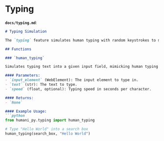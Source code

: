 
# Typing

**`docs/typing.md`**:
```markdown
# Typing Simulation

The `typing` feature simulates human typing with random keystrokes to make automation look natural.

## Functions

### `human_typing`

Simulates typing text into a given input field, mimicking human typing speed and errors.

#### Parameters:
- `input_element` (WebElement): The input element to type in.
- `text` (str): The text to type.
- `speed` (float, optional): Typing speed in seconds per character.

#### Returns:
- `None`

#### Example Usage:
```python
from humani_py.typing import human_typing

# Type "Hello World" into a search box
human_typing(search_box, "Hello World")
